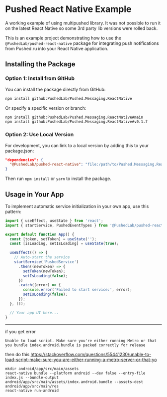 # Pushed React Native Example
A working example of using multipushed library. It was not possible to run it on the latest React Native so some 
3rd party lib versions were rolled back.

This is an example project demonstrating how to use the `@PushedLab/pushed-react-native` package for integrating push notifications from Pushed.ru into your React Native application.

## Installing the Package

### Option 1: Install from GitHub
You can install the package directly from GitHub:

```bash
npm install github:PushedLab/Pushed.Messaging.ReactNative
```

Or specify a specific version or branch:
```bash
npm install github:PushedLab/Pushed.Messaging.ReactNative#main
npm install github:PushedLab/Pushed.Messaging.ReactNative#v0.1.7
```

### Option 2: Use Local Version
For development, you can link to a local version by adding this to your package.json:

```json
"dependencies": {
  "@PushedLab/pushed-react-native": "file:/path/to/Pushed.Messaging.ReactNative"
}
```

Then run `npm install` or `yarn` to install the package.

## Usage in Your App

To implement automatic service initialization in your own app, use this pattern:

```typescript
import { useEffect, useState } from 'react';
import { startService, PushedEventTypes } from '@PushedLab/pushed-react-native';

export default function App() {
  const [token, setToken] = useState('');
  const [isLoading, setIsLoading] = useState(true);

  useEffect(() => {
    // Auto-start the service
    startService('PushedService')
      .then((newToken) => {
        setToken(newToken);
        setIsLoading(false);
      })
      .catch((error) => {
        console.error('Failed to start service:', error);
        setIsLoading(false);
      });
  }, []);

  // Your app UI here...
}
```

---
if you get error
```
Unable to load script. Make sure you're either running Metro or that you bundle index.android.bundle is packed correctly for release
```
then do this
https://stackoverflow.com/questions/55441230/unable-to-load-script-make-sure-you-are-either-running-a-metro-server-or-that-yo
```
mkdir android/app/src/main/assets
react-native bundle --platform android --dev false --entry-file index.js --bundle-output android/app/src/main/assets/index.android.bundle --assets-dest android/app/src/main/res
react-native run-android
```
